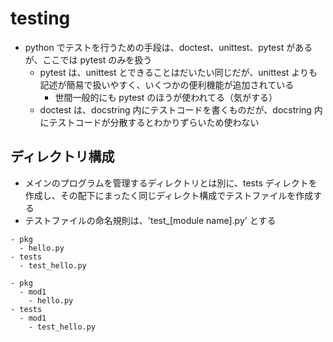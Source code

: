 # testing

- python でテストを行うための手段は、doctest、unittest、pytest があるが、ここでは pytest のみを扱う
  - pytest は、unittest とできることはだいたい同じだが、unittest よりも記述が簡易で扱いやすく、いくつかの便利機能が追加されている
    - 世間一般的にも pytest のほうが使われてる（気がする）
  - doctest は、docstring 内にテストコードを書くものだが、docstring 内にテストコードが分散するとわかりずらいため使わない

## ディレクトリ構成

- メインのプログラムを管理するディレクトリとは別に、tests ディレクトを作成し、その配下にまったく同じディレクト構成でテストファイルを作成する
- テストファイルの命名規則は、'test\_[module name].py' とする

```
- pkg
  - hello.py
- tests
  - test_hello.py
```

```
- pkg
  - mod1
    - hello.py
- tests
  - mod1
    - test_hello.py
```
